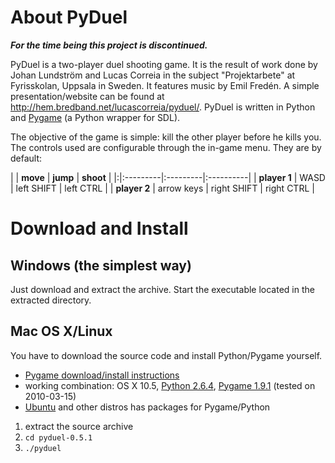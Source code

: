 # About PyDuel #

**_For the time being this project is discontinued._**

PyDuel is a two-player duel shooting game. It is the result of work done by Johan Lundström and Lucas Correia in the subject "Projektarbete" at Fyrisskolan, Uppsala in Sweden. It features music by Emil Fredén. A simple presentation/website can be found at http://hem.bredband.net/lucascorreia/pyduel/. PyDuel is written in Python and [Pygame](http://pygame.org) (a Python wrapper for SDL).

The objective of the game is simple: kill the other player before he kills you. The controls used are configurable through the in-game menu. They are by default:

| | **move** | **jump** | **shoot** |
|:|:---------|:---------|:----------|
| **player 1** | WASD | left SHIFT | left CTRL |
| **player 2** | arrow keys | right SHIFT | right CTRL |

# Download and Install #

## Windows (the simplest way) ##

Just download and extract the archive. Start the executable located in the extracted directory.

## Mac OS X/Linux ##

You have to download the source code and install Python/Pygame yourself.

  * [Pygame download/install instructions](http://pygame.org/download.shtml)
  * working combination: OS X 10.5, [Python 2.6.4](http://python.org/ftp/python/2.6.4/python-2.6.4_macosx10.3.dmg), [Pygame 1.9.1](http://pygame.org/ftp/pygame-1.9.1release-py2.6-macosx10.5.zip) (tested on 2010-03-15)
  * [Ubuntu](http://packages.ubuntu.com/search?suite=default&section=all&arch=any&searchon=names&keywords=pygame) and other distros has packages for Pygame/Python

  1. extract the source archive
  1. `cd pyduel-0.5.1`
  1. `./pyduel`

